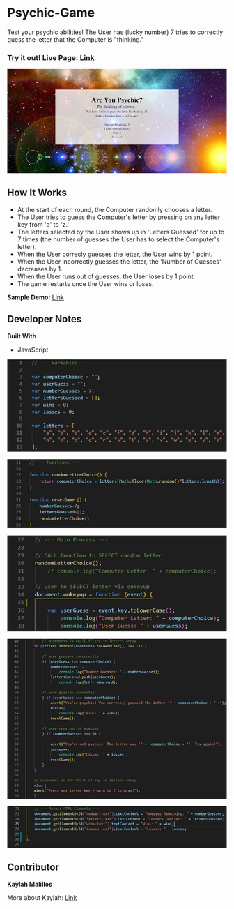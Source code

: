# Psychic-Game

Test your psychic abilities! The User has (lucky number) 7 tries to correctly guess the letter that the Computer is "thinking."

### Try it out! Live Page: [Link](https://kmalillos.github.io/Psychic-Game/)

![Image](https://github.com/kmalillos/Psychic-Game/blob/master/assets/images/ReadMe-pic.JPG)

## How It Works

* At the start of each round, the Computer randomly chooses a letter. 
* The User tries to guess the Computer's letter by pressing on any letter key from 'a' to 'z.'
* The letters selected by the User shows up in 'Letters Guessed' for up to 7 times (the number of guesses the User has to select the Computer's letter).
* When the User correcly guesses the letter, the User wins by 1 point.
* When the User incorrectly guesses the letter, the 'Number of Guesses' decreases by 1. 
* When the User runs out of guesses, the User loses by 1 point.
* The game restarts once the User wins or loses.

**Sample Demo:** [Link](https://www.youtube.com/watch?v=qTc45Lox97g&feature=youtu.be)

## Developer Notes

**Built With**

* JavaScript

![Image](https://github.com/kmalillos/Psychic-Game/blob/master/assets/images/ReadMe-1.JPG)

![Image](https://github.com/kmalillos/Psychic-Game/blob/master/assets/images/ReadMe-2.JPG)

![Image](https://github.com/kmalillos/Psychic-Game/blob/master/assets/images/ReadMe-3.JPG)

![Image](https://github.com/kmalillos/Psychic-Game/blob/master/assets/images/ReadMe-4.JPG)

![Image](https://github.com/kmalillos/Psychic-Game/blob/master/assets/images/ReadMe-5.JPG)

## Contributor

**Kaylah Malillos**

More about Kaylah: [Link](https://kmalillos.github.io/)


